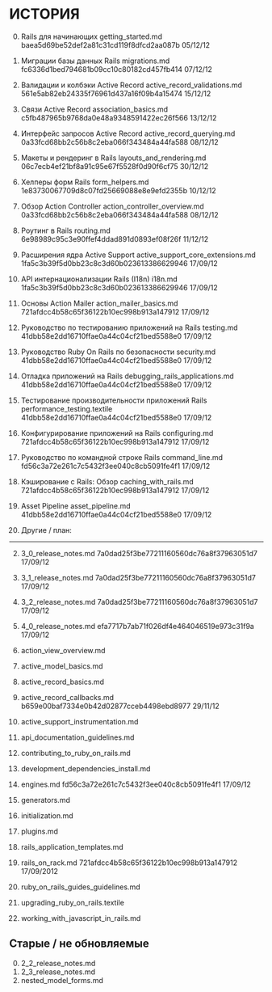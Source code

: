 # ИСТОРИЯ

00. Rails для начинающих
    getting_started.md
    baea5d69be52def2a81c31cd119f8dfcd2aa087b
    05/12/12

01. Миграции базы данных Rails
    migrations.md
    fc6336d1bed794681b09cc10c80182cd457fb414
    07/12/12

02. Валидации и колбэки Active Record
    active_record_validations.md
    561e5ab82eb24335f76961d437a16f09b4a15474
    15/12/12

03. Связи Active Record
    association_basics.md
    c5fb487965b9768da0e48a9348591422ec26f566
    13/12/12

04. Интерфейс запросов Active Record
    active_record_querying.md
    0a33fcd68bb2c56b8c2eba066f343484a44fa588
    08/12/12

05. Макеты и рендеринг в Rails
    layouts_and_rendering.md
    06c7ecb4ef21bf8a91c95e67f5528f0d90f6cf75
    30/12/12

06. Хелперы форм Rails
    form_helpers.md
    1e83730067709d8c07fd25669088e8e9efd2355b
    10/12/12

07. Обзор Action Controller
    action_controller_overview.md
    0a33fcd68bb2c56b8c2eba066f343484a44fa588
    08/12/12

08. Роутинг в Rails
    routing.md
    6e98989c95c3e90ffef4ddad891d0893ef08f26f
    11/12/12

09. Расширения ядра Active Support
    active_support_core_extensions.md
    1fa5c3b39f5d0bb23c8c3d60b023613386629946
    17/09/12

10. API интернационализации Rails (I18n)
    i18n.md
    1fa5c3b39f5d0bb23c8c3d60b023613386629946
    17/09/12

11. Основы Action Mailer
    action_mailer_basics.md
    721afdcc4b58c65f36122b10ec998b913a147912
    17/09/12

12. Руководство по тестированию приложений на Rails
    testing.md
    41dbb58e2dd16710ffae0a44c04cf21bed5588e0
    17/09/12

13. Руководство Ruby On Rails по безопасности
    security.md
    41dbb58e2dd16710ffae0a44c04cf21bed5588e0
    17/09/12

14. Отладка приложений на Rails
    debugging_rails_applications.md
    41dbb58e2dd16710ffae0a44c04cf21bed5588e0
    17/09/12

15. Тестирование производительности приложений Rails
    performance_testing.textile
    41dbb58e2dd16710ffae0a44c04cf21bed5588e0
    17/09/12

16. Конфигурирование приложений на Rails
    configuring.md
    721afdcc4b58c65f36122b10ec998b913a147912
    17/09/12

17. Руководство по командной строке Rails
    command_line.md
    fd56c3a72e261c7c5432f3ee040c8cb5091fe4f1
    17/09/12

18. Кэширование с Rails: Обзор
    caching_with_rails.md
    721afdcc4b58c65f36122b10ec998b913a147912
    17/09/12

19. Asset Pipeline
    asset_pipeline.md
    41dbb58e2dd16710ffae0a44c04cf21bed5588e0
    17/09/12

99. Другие / план:
------------------

02. 3_0_release_notes.md
    7a0dad25f3be77211160560dc76a8f37963051d7
    17/09/12

03. 3_1_release_notes.md
    7a0dad25f3be77211160560dc76a8f37963051d7
    17/09/12

04. 3_2_release_notes.md
    7a0dad25f3be77211160560dc76a8f37963051d7
    17/09/12

05. 4_0_release_notes.md
    efa7717b7ab71f026df4e464046519e973c31f9a
    17/09/12

10. action_view_overview.md
12. active_model_basics.md
14. active_record_basics.md

16. active_record_callbacks.md
    b659e00baf7334e0b42d02877cceb4498ebd8977
    29/11/12

18. active_support_instrumentation.md
20. api_documentation_guidelines.md
22. contributing_to_ruby_on_rails.md
23. development_dependencies_install.md

25. engines.md
    fd56c3a72e261c7c5432f3ee040c8cb5091fe4f1
    17/09/12

30. generators.md
35. initialization.md
45. plugins.md
50. rails_application_templates.md

55. rails_on_rack.md
    721afdcc4b58c65f36122b10ec998b913a147912
    17/09/2012

57. ruby_on_rails_guides_guidelines.md
60. upgrading_ruby_on_rails.textile
65. working_with_javascript_in_rails.md


Старые / не обновляемые
-----------------------

00. 2_2_release_notes.md
01. 2_3_release_notes.md
40. nested_model_forms.md
